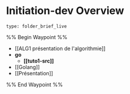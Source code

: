 # Initiation-dev Overview
 
```ccard
type: folder_brief_live
```
 
%% Begin Waypoint %%
- [[ALG1 présentation de l'algorithmie]]
- **go**
	- **[[tuto1-src]]**
- [[Golang]]
- [[Présentation]]

%% End Waypoint %%